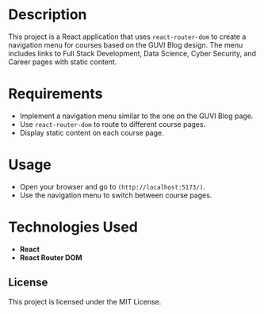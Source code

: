 # Description

This project is a React application that uses `react-router-dom` to create a navigation menu for courses based on the GUVI Blog design. The menu includes links to Full Stack Development, Data Science, Cyber Security, and Career pages with static content.

# Requirements

- Implement a navigation menu similar to the one on the GUVI Blog page.
-  Use `react-router-dom` to route to different course pages.
- Display static content on each course page.

# Usage

- Open your browser and go to `(http://localhost:5173/)`.
- Use the navigation menu to switch between course pages.

# Technologies Used

- **React**
- **React Router DOM**

## License

This project is licensed under the MIT License.



